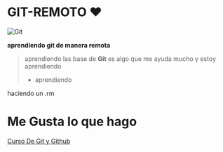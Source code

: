 # GIT-REMOTO ♥

![Git](https://i.blogs.es/672fa7/git-logo/450_1000.png "Git")

**aprendiendo git de manera remota**

>aprendiendo  las base de **Git**  es algo que me ayuda mucho y estoy aprendiendo
>   * aprendiendo

haciendo un .rm

# Me Gusta lo que hago
[Curso De Git y Github](https://platzi.com/clases/1557-git-github/19977-readmemd-es-una-excelente-practica/ "Curso De Git y Github")

